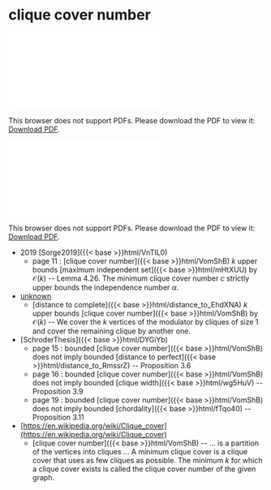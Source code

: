 # clique cover number




<object data="../local_VomShB.pdf" type="application/pdf" width="100%" height="480px"><embed src="../local_VomShB.pdf"><p>This browser does not support PDFs. Please download the PDF to view it: <a href="../local_VomShB.pdf">Download PDF</a>.</p></embed></object>


<object data="../inclusions_VomShB.pdf" type="application/pdf" width="100%" height="480px"><embed src="../inclusions_VomShB.pdf"><p>This browser does not support PDFs. Please download the PDF to view it: <a href="../inclusions_VomShB.pdf">Download PDF</a>.</p></embed></object>

* 2019 [Sorge2019]({{< base >}}html/VnTIL0)
    * page 11 : [clique cover number]({{< base >}}html/VomShB) $k$ upper bounds [maximum independent set]({{< base >}}html/mHtXUU) by $\mathcal O(k)$ -- Lemma 4.26. The minimum clique cover number $c$ strictly upper bounds the independence number $\alpha$.
*  [unknown](#)
    * [distance to complete]({{< base >}}html/distance_to_EhdXNA) $k$ upper bounds [clique cover number]({{< base >}}html/VomShB) by $\mathcal O(k)$ -- We cover the $k$ vertices of the modulator by cliques of size $1$ and cover the remaining clique by another one.
*  [SchroderThesis]({{< base >}}html/DYGiYb)
    * page 15 : bounded [clique cover number]({{< base >}}html/VomShB) does not imply bounded [distance to perfect]({{< base >}}html/distance_to_RmssrZ) -- Proposition 3.6
    * page 16 : bounded [clique cover number]({{< base >}}html/VomShB) does not imply bounded [clique width]({{< base >}}html/wg5HuV) -- Proposition 3.9
    * page 19 : bounded [clique cover number]({{< base >}}html/VomShB) does not imply bounded [chordality]({{< base >}}html/fTqo40) -- Proposition 3.11
*  [https://en.wikipedia.org/wiki/Clique_cover](https://en.wikipedia.org/wiki/Clique_cover)
    * [clique cover number]({{< base >}}html/VomShB) -- ... is a partition of the vertices into cliques ... A minimum clique cover is a clique cover that uses as few cliques as possible. The minimum $k$ for which a clique cover exists is called the clique cover number of the given graph.